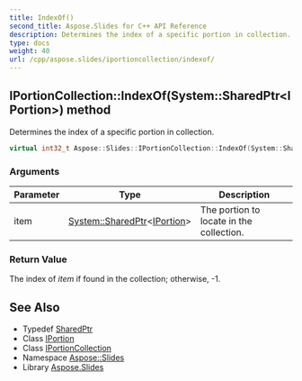 ```yaml
---
title: IndexOf()
second_title: Aspose.Slides for C++ API Reference
description: Determines the index of a specific portion in collection.
type: docs
weight: 40
url: /cpp/aspose.slides/iportioncollection/indexof/
---
```

## IPortionCollection::IndexOf(System::SharedPtr\<IPortion\>) method


Determines the index of a specific portion in collection.

```cpp
virtual int32_t Aspose::Slides::IPortionCollection::IndexOf(System::SharedPtr<IPortion> item)=0
```


### Arguments

| Parameter | Type | Description |
| --- | --- | --- |
| item | [System::SharedPtr](../../../system/sharedptr/)\<[IPortion](../../iportion/)\> | The portion to locate in the collection. |

### Return Value

The index of *item*  if found in the collection; otherwise, -1.

## See Also

* Typedef [SharedPtr](../../system/sharedptr/)
* Class [IPortion](../iportion/)
* Class [IPortionCollection](./)
* Namespace [Aspose::Slides](../)
* Library [Aspose.Slides](../../)